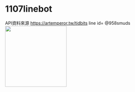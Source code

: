 # 1107linebot
API資料來源 https://artemperor.tw/tidbits
line id= @958smuds
<img src="https://qr-official.line.me/sid/L/958smuds.png" width="200px">
